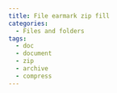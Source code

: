 ```yaml
---
title: File earmark zip fill
categories:
  - Files and folders
tags:
  - doc
  - document
  - zip
  - archive
  - compress
---
```


